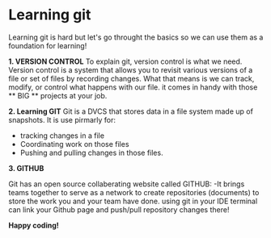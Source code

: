 # Learning git
Learning git is hard but let's go throught the basics so we can use them as a foundation for learning!

**1. VERSION CONTROL** 
To explain git, version control is what we need. Version control is a system that allows you to revisit various versions of a file or set of files by recording changes. What that means is we can track, modify, or control what happens with our file. it comes in handy with those ** BIG ** projects at your job.

**2. Learning GIT**
Git is a DVCS that stores data in a file system made up of snapshots.
It is use pirmarly for:
- tracking changes in a file
- Coordinating work on those files
- Pushing and pulling changes in those files.

**3. GITHUB**

Git has an open source collaberating website called GITHUB:
-It brings teams together to serve as a network to create repositories (documents) to store the work you and your team have done. using git in your IDE terminal can link your Github page and push/pull repository changes there!

**Happy coding!**